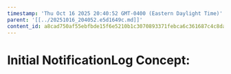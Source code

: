 ```yaml
---
timestamp: 'Thu Oct 16 2025 20:40:52 GMT-0400 (Eastern Daylight Time)'
parent: '[[../20251016_204052.e5d1649c.md]]'
content_id: a8cad750af55ebfbde15f6e5210b1c3070893371febca6c361687c4c8daaed9c
---
```


# Initial NotificationLog Concept:
